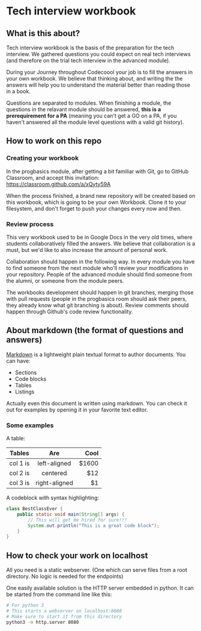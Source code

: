 # Tech interview workbook

## What is this about?

Tech interview workbook is the basis of the preparation for the tech interview. We gathered questions you could expect on real tech interviews (and therefore on the trial tech interview in the advanced module).

During your Journey throughout Codecoool your job is to fill the answers in your own workbook. We believe that thinking about, and writing the the answers will help you to understand the material better than reading those in a book.

Questions are separated to modules. When finishing a module, the questions in the relavant module should be answered, **this is a prerequirement for a PA** (meaning you can't get a GO on a PA, if you haven't answered all the module level questions with a valid git history).

## How to work on this repo

### Creating your workbook

In the progbasics module, after getting a bit familiar with Git, go to GitHub Classroom, and accept this invitation: https://classroom.github.com/a/xQyty59A

When the process finished, a brand new repository will be created based on this workbook, which is going to be your own Workbook. Clone it to your filesystem, and don't forget to push your changes every now and then.

### Review process

This very workbook used to be in Google Docs in the very old times, where students collaboratively filled the answers. We believe that collaboration is a must, but we'd like to also increase the amount of personal work. 

Collaboration should happen in the following way. In every module you have to find someone from the next module who'll review your modifications in your repository. People of the advanced module should find someone from the alumni, or someone from the module peers.

The workbooks development should happen in git branches, merging those with pull requests (people in the progbasics room should ask their peers, they already know what git branching is about). Review comments should happen through Github's code review functionality.

## About markdown (the format of questions and answers)

[Markdown](https://daringfireball.net/projects/markdown/) is a lightweight plain textual format to author documents.
You can have:
-   Sections
-   Code blocks
-   Tables
-   Listings

Actually even this document is written using markdown.  You can
check it out for examples by opening it in your favorite text
editor.

### Some examples

A table:

| Tables   |      Are      |  Cool |
|----------|:-------------:|------:|
| col 1 is |  left-aligned | $1600 |
| col 2 is |    centered   |   $12 |
| col 3 is | right-aligned |    $1 |

A codeblock with syntax highlighting:

```java
class BestClassEver {
    public static void main(String[] args) {
        // This will get me hired for sure!!!
        System.out.println("This is a great code block");
    }
}
```

## How to check your work on localhost

All you need is a static webserver.  (One which can serve files from
a root directory.  No logic is needed for the endpoints)

One easily available solution is the HTTP server embedded in python.
It can be started from the command line like this:

```sh
# For python 3
# This starts a webserver on localhost:8080
# Make sure to start it from this directory
python3 -m http.server 8080
```
